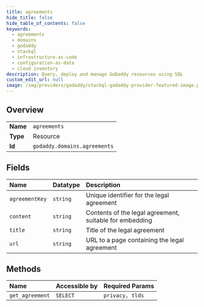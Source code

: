 ```yaml
---
title: agreements
hide_title: false
hide_table_of_contents: false
keywords:
  - agreements
  - domains
  - godaddy    
  - stackql
  - infrastructure-as-code
  - configuration-as-data
  - cloud inventory
description: Query, deploy and manage GoDaddy resources using SQL
custom_edit_url: null
image: /img/providers/godaddy/stackql-godaddy-provider-featured-image.png
---
```

  
    

## Overview
<table><tbody>
<tr><td><b>Name</b></td><td><code>agreements</code></td></tr>
<tr><td><b>Type</b></td><td>Resource</td></tr>
<tr><td><b>Id</b></td><td><code>godaddy.domains.agreements</code></td></tr>
</tbody></table>

## Fields
| Name | Datatype | Description |
|:-----|:---------|:------------|
| `agreementKey` | `string` | Unique identifier for the legal agreement |
| `content` | `string` | Contents of the legal agreement, suitable for embedding |
| `title` | `string` | Title of the legal agreement |
| `url` | `string` | URL to a page containing the legal agreement |
## Methods
| Name | Accessible by | Required Params |
|:-----|:--------------|:----------------|
| `get_agreement` | `SELECT` | `privacy, tlds` |
